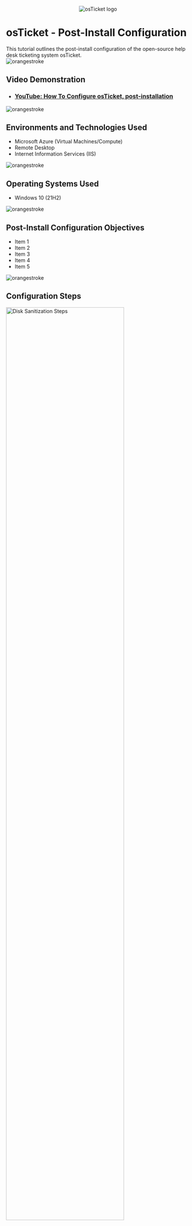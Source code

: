 <p align="center">
<img src="https://i.imgur.com/Clzj7Xs.png" alt="osTicket logo"/>
</p>

<h1>osTicket - Post-Install Configuration</h1>
This tutorial outlines the post-install configuration of the open-source help desk ticketing system osTicket.<br />

<img src="https://i.imgur.com/qjnYDrv.png" alt="orangestroke"/>

<h2>Video Demonstration</h2>

- ### [YouTube: How To Configure osTicket, post-installation](https://www.youtube.com)

<img src="https://i.imgur.com/qjnYDrv.png" alt="orangestroke"/>

<h2>Environments and Technologies Used</h2>

- Microsoft Azure (Virtual Machines/Compute)
- Remote Desktop
- Internet Information Services (IIS)

<img src="https://i.imgur.com/qjnYDrv.png" alt="orangestroke"/>

<h2>Operating Systems Used </h2>

- Windows 10</b> (21H2)

<img src="https://i.imgur.com/qjnYDrv.png" alt="orangestroke"/>

<h2>Post-Install Configuration Objectives</h2>

- Item 1
- Item 2
- Item 3
- Item 4
- Item 5

<img src="https://i.imgur.com/qjnYDrv.png" alt="orangestroke"/>

<h2>Configuration Steps</h2>

<p>
<img src="https://i.imgur.com/DJmEXEB.png" height="80%" width="80%" alt="Disk Sanitization Steps"/>
</p>
<p>
Lorem ipsum dolor sit amet, consectetur adipiscing elit, sed do eiusmod tempor incididunt ut labore et dolore magna aliqua. Ut enim ad minim veniam, quis nostrud exercitation ullamco laboris nisi ut aliquip ex ea commodo consequat. Duis aute irure dolor in reprehenderit in voluptate velit esse cillum dolore eu fugiat nulla pariatur.
</p>
<br />

<p>
<img src="https://i.imgur.com/DJmEXEB.png" height="80%" width="80%" alt="Disk Sanitization Steps"/>
</p>
<p>
Lorem ipsum dolor sit amet, consectetur adipiscing elit, sed do eiusmod tempor incididunt ut labore et dolore magna aliqua. Ut enim ad minim veniam, quis nostrud exercitation ullamco laboris nisi ut aliquip ex ea commodo consequat. Duis aute irure dolor in reprehenderit in voluptate velit esse cillum dolore eu fugiat nulla pariatur.
</p>
<br />

<p>
<img src="https://i.imgur.com/DJmEXEB.png" height="80%" width="80%" alt="Disk Sanitization Steps"/>
</p>
<p>
Lorem ipsum dolor sit amet, consectetur adipiscing elit, sed do eiusmod tempor incididunt ut labore et dolore magna aliqua. Ut enim ad minim veniam, quis nostrud exercitation ullamco laboris nisi ut aliquip ex ea commodo consequat. Duis aute irure dolor in reprehenderit in voluptate velit esse cillum dolore eu fugiat nulla pariatur.
</p>
<br />

